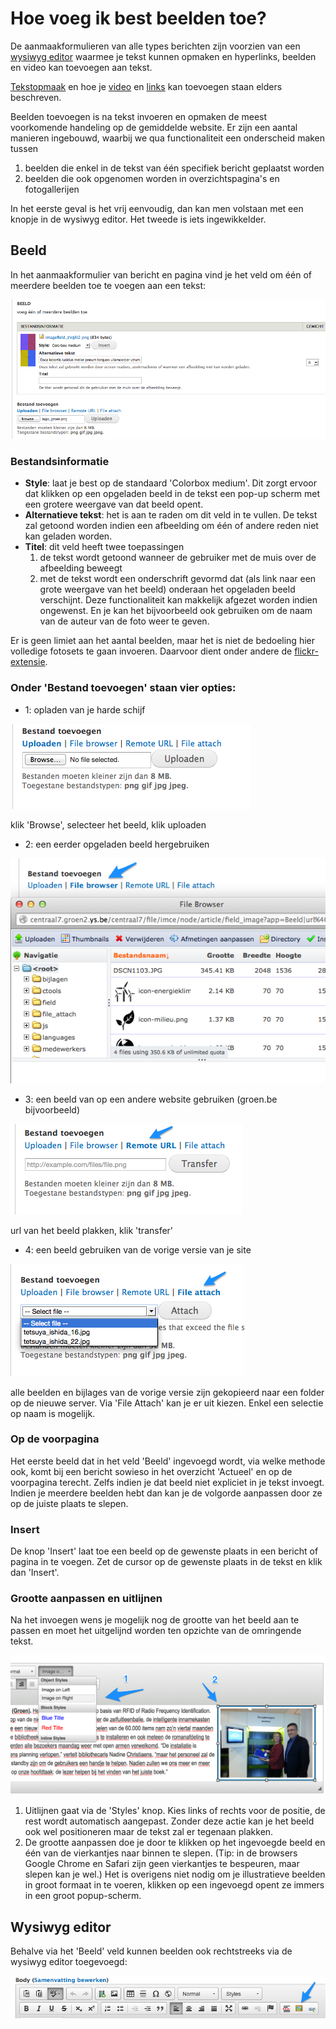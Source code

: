 # Hoe voeg ik best beelden toe?

De aanmaakformulieren van alle types berichten zijn voorzien van een [wysiwyg editor](https://nl.wikipedia.org/wiki/Wysiwyg) waarmee je tekst kunnen opmaken en hyperlinks, beelden en video kan toevoegen aan tekst. 

[Tekstopmaak](../standaard/wysiwyg_editor.md) en hoe je  [video](video_toevoegen.md) en [links](links_toevoegen.md) kan toevoegen staan elders beschreven. 

Beelden toevoegen is na tekst invoeren en opmaken de meest voorkomende handeling op de gemiddelde website. Er zijn een aantal manieren ingebouwd, waarbij we qua functionaliteit een onderscheid maken tussen

1. beelden die enkel in de tekst van één specifiek bericht geplaatst worden
2. beelden die ook opgenomen worden in overzichtspagina's en fotogallerijen

In het eerste geval is het vrij eenvoudig, dan kan men volstaan met een knopje in de wysiwyg editor. Het tweede is iets ingewikkelder.

## Beeld

In het aanmaakformulier van bericht en pagina vind je het  veld om één of meerdere beelden toe te voegen aan een tekst:
	
![](../beelden/beelden_toevoegen_beeld.png)

### Bestandsinformatie

* **Style**: laat je best op de standaard 'Colorbox medium'. Dit zorgt ervoor dat klikken op een opgeladen beeld in de tekst een pop-up scherm met een grotere weergave van dat beeld opent.
* **Alternatieve tekst**: het is aan te raden om dit veld in te vullen. De tekst zal getoond worden indien een afbeelding om één of andere reden niet kan geladen worden.
* **Titel**: dit veld heeft twee toepassingen
	1. de tekst wordt getoond wanneer de gebruiker met de muis over de afbeelding beweegt
	2. met de tekst wordt een onderschrift gevormd dat  (als link naar een grote weergave van het beeld) onderaan het opgeladen beeld verschijnt. Deze functionaliteit kan makkelijk afgezet worden indien ongewenst. En je kan het bijvoorbeeld ook gebruiken om de naam van de auteur van de foto weer te geven.  

Er is geen limiet aan het aantal beelden, maar het is niet de bedoeling hier volledige fotosets te gaan invoeren. Daarvoor dient onder andere de [flickr-extensie](../extensies/flickr.md). 

### Onder  'Bestand toevoegen' staan vier opties:

* 1: opladen van je harde schijf

![](../beelden/beelden_toevoegen_upload.png)

klik 'Browse', selecteer het beeld, klik uploaden

* 2: een eerder opgeladen beeld hergebruiken

![](../beelden/beelden_toevoegen_filebrowser.png)

* 3: een beeld van op een andere website gebruiken (groen.be bijvoorbeeld)

![](../beelden/beelden_toevoegen_remote.png)

url van het beeld plakken, klik 'transfer'

* 4: een beeld gebruiken van de vorige versie van je site

![](../beelden/beelden_toevoegen_file_attach.png)

alle beelden en bijlages van de vorige versie zijn gekopieerd naar een folder op de nieuwe server. Via 'File Attach' kan je er uit kiezen. Enkel een selectie op naam is mogelijk.

### Op de voorpagina

Het eerste beeld dat in het veld 'Beeld' ingevoegd wordt, via welke methode ook, komt bij een bericht sowieso in het overzicht 'Actueel' en op de voorpagina terecht. Zelfs indien je dat beeld niet expliciet in je tekst invoegt. Indien je meerdere beelden hebt dan kan je de volgorde aanpassen door ze op de juiste plaats te slepen. 

### Insert

De knop 'Insert' laat toe een beeld op de gewenste plaats in een bericht of pagina in te voegen.  Zet de cursor op de gewenste plaats in de tekst en klik dan 'Insert'.

### Grootte aanpassen en uitlijnen

Na het invoegen wens je mogelijk nog de grootte van het beeld aan te passen en moet het uitgelijnd worden ten opzichte van de omringende tekst. 

![](../beelden/beelden_toevoegen_uitlijnen.png)

1. Uitlijnen gaat via de 'Styles' knop. Kies links of rechts voor de positie,  de rest wordt automatisch aangepast. Zonder deze actie kan je het beeld ook wel positioneren maar de tekst zal er tegenaan plakken.
2. De grootte aanpassen doe je door te klikken op het ingevoegde beeld en één van de vierkantjes naar binnen te slepen. (Tip: in de browsers Google Chrome en Safari zijn geen vierkantjes te bespeuren, maar slepen kan je wel.) 
Het is overigens niet nodig om je illustratieve beelden in groot formaat in te voeren, klikken op een ingevoegd opent ze immers in een groot popup-scherm.

## Wysiwyg editor

Behalve via het 'Beeld' veld kunnen beelden ook rechtstreeks via de wysiwyg editor toegevoegd: 

![](../beelden/beelden_toevoegen_wysiwyg.png)


